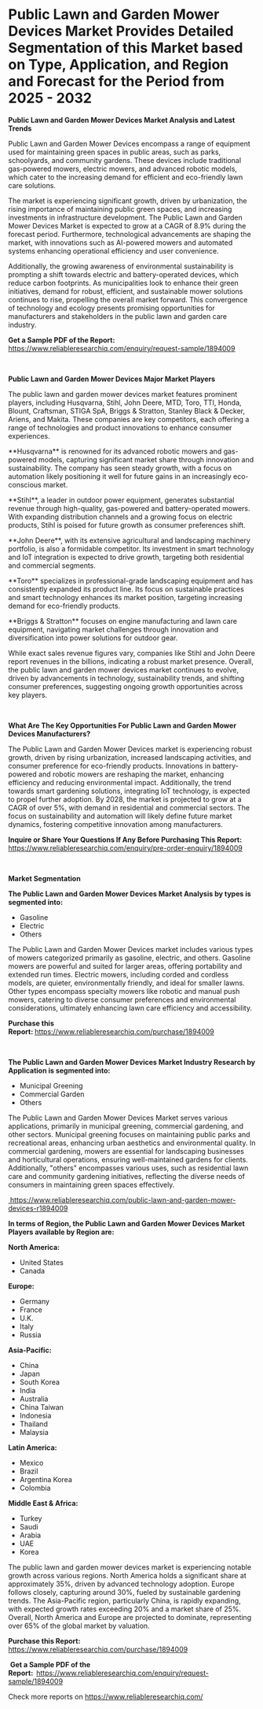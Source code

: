<p><h1>Public Lawn and Garden Mower Devices Market Provides Detailed Segmentation of this Market based on Type, Application, and Region and Forecast for the Period from 2025 - 2032</h1></p><p><strong>Public Lawn and Garden Mower Devices Market Analysis and Latest Trends</strong></p>
<p><p>Public Lawn and Garden Mower Devices encompass a range of equipment used for maintaining green spaces in public areas, such as parks, schoolyards, and community gardens. These devices include traditional gas-powered mowers, electric mowers, and advanced robotic models, which cater to the increasing demand for efficient and eco-friendly lawn care solutions. </p><p>The market is experiencing significant growth, driven by urbanization, the rising importance of maintaining public green spaces, and increasing investments in infrastructure development. The Public Lawn and Garden Mower Devices Market is expected to grow at a CAGR of 8.9% during the forecast period. Furthermore, technological advancements are shaping the market, with innovations such as AI-powered mowers and automated systems enhancing operational efficiency and user convenience. </p><p>Additionally, the growing awareness of environmental sustainability is prompting a shift towards electric and battery-operated devices, which reduce carbon footprints. As municipalities look to enhance their green initiatives, demand for robust, efficient, and sustainable mower solutions continues to rise, propelling the overall market forward. This convergence of technology and ecology presents promising opportunities for manufacturers and stakeholders in the public lawn and garden care industry.</p></p>
<p><strong>Get a Sample PDF of the Report:&nbsp;</strong> <a href="https://www.reliableresearchiq.com/enquiry/request-sample/1894009?utm_campaign=2301&utm_medium=2&utm_source=Github&utm_content=ia&utm_term=01032025&utm_id=public-lawn-and-garden-mower-devices">https://www.reliableresearchiq.com/enquiry/request-sample/1894009</a></p>
<p>&nbsp;</p>
<p><strong>Public Lawn and Garden Mower Devices Major Market Players</strong></p>
<p><p>The public lawn and garden mower devices market features prominent players, including Husqvarna, Stihl, John Deere, MTD, Toro, TTI, Honda, Blount, Craftsman, STIGA SpA, Briggs & Stratton, Stanley Black & Decker, Ariens, and Makita. These companies are key competitors, each offering a range of technologies and product innovations to enhance consumer experiences.</p><p>**Husqvarna** is renowned for its advanced robotic mowers and gas-powered models, capturing significant market share through innovation and sustainability. The company has seen steady growth, with a focus on automation likely positioning it well for future gains in an increasingly eco-conscious market.</p><p>**Stihl**, a leader in outdoor power equipment, generates substantial revenue through high-quality, gas-powered and battery-operated mowers. With expanding distribution channels and a growing focus on electric products, Stihl is poised for future growth as consumer preferences shift.</p><p>**John Deere**, with its extensive agricultural and landscaping machinery portfolio, is also a formidable competitor. Its investment in smart technology and IoT integration is expected to drive growth, targeting both residential and commercial segments.</p><p>**Toro** specializes in professional-grade landscaping equipment and has consistently expanded its product line. Its focus on sustainable practices and smart technology enhances its market position, targeting increasing demand for eco-friendly products.</p><p>**Briggs & Stratton** focuses on engine manufacturing and lawn care equipment, navigating market challenges through innovation and diversification into power solutions for outdoor gear.</p><p>While exact sales revenue figures vary, companies like Stihl and John Deere report revenues in the billions, indicating a robust market presence. Overall, the public lawn and garden mower devices market continues to evolve, driven by advancements in technology, sustainability trends, and shifting consumer preferences, suggesting ongoing growth opportunities across key players.</p></p>
<p>&nbsp;</p>
<p><strong>What Are The Key Opportunities For Public Lawn and Garden Mower Devices Manufacturers?</strong></p>
<p><p>The Public Lawn and Garden Mower Devices market is experiencing robust growth, driven by rising urbanization, increased landscaping activities, and consumer preference for eco-friendly products. Innovations in battery-powered and robotic mowers are reshaping the market, enhancing efficiency and reducing environmental impact. Additionally, the trend towards smart gardening solutions, integrating IoT technology, is expected to propel further adoption. By 2028, the market is projected to grow at a CAGR of over 5%, with demand in residential and commercial sectors. The focus on sustainability and automation will likely define future market dynamics, fostering competitive innovation among manufacturers.</p></p>
<p><strong>Inquire or Share Your Questions If Any Before Purchasing This Report:</strong> <a href="https://www.reliableresearchiq.com/enquiry/pre-order-enquiry/1894009?utm_campaign=2301&utm_medium=2&utm_source=Github&utm_content=ia&utm_term=01032025&utm_id=public-lawn-and-garden-mower-devices">https://www.reliableresearchiq.com/enquiry/pre-order-enquiry/1894009</a></p>
<p>&nbsp;</p>
<p><strong>Market Segmentation</strong></p>
<p><strong>The Public Lawn and Garden Mower Devices Market Analysis by types is segmented into:</strong></p>
<p><ul><li>Gasoline</li><li>Electric</li><li>Others</li></ul></p>
<p><p>The Public Lawn and Garden Mower Devices market includes various types of mowers categorized primarily as gasoline, electric, and others. Gasoline mowers are powerful and suited for larger areas, offering portability and extended run times. Electric mowers, including corded and cordless models, are quieter, environmentally friendly, and ideal for smaller lawns. Other types encompass specialty mowers like robotic and manual push mowers, catering to diverse consumer preferences and environmental considerations, ultimately enhancing lawn care efficiency and accessibility.</p></p>
<p><strong>Purchase this Report:&nbsp;</strong><a href="https://www.reliableresearchiq.com/purchase/1894009?utm_campaign=2301&utm_medium=2&utm_source=Github&utm_content=ia&utm_term=01032025&utm_id=public-lawn-and-garden-mower-devices">https://www.reliableresearchiq.com/purchase/1894009</a></p>
<p>&nbsp;</p>
<p><strong>The Public Lawn and Garden Mower Devices Market Industry Research by Application is segmented into:</strong></p>
<p><ul><li>Municipal Greening</li><li>Commercial Garden</li><li>Others</li></ul></p>
<p><p>The Public Lawn and Garden Mower Devices Market serves various applications, primarily in municipal greening, commercial gardening, and other sectors. Municipal greening focuses on maintaining public parks and recreational areas, enhancing urban aesthetics and environmental quality. In commercial gardening, mowers are essential for landscaping businesses and horticultural operations, ensuring well-maintained gardens for clients. Additionally, "others" encompasses various uses, such as residential lawn care and community gardening initiatives, reflecting the diverse needs of consumers in maintaining green spaces effectively.</p></p>
<p><a href="https://www.reliableresearchiq.com/public-lawn-and-garden-mower-devices-r1894009?utm_campaign=2301&utm_medium=2&utm_source=Github&utm_content=ia&utm_term=01032025&utm_id=public-lawn-and-garden-mower-devices">&nbsp;https://www.reliableresearchiq.com/public-lawn-and-garden-mower-devices-r1894009</a></p>
<p><strong>In terms of Region, the Public Lawn and Garden Mower Devices Market Players available by Region are:</strong></p>
<p>
    <p> <strong> North America: </strong>
        <ul>
            <li>United States</li>
            <li>Canada</li>
        </ul>
        </p> 
    <p> <strong> Europe: </strong>
        <ul>
            <li>Germany</li>
            <li>France</li>
            <li>U.K.</li>
            <li>Italy</li>
            <li>Russia</li>
        </ul>
        </p> 
    <p> <strong> Asia-Pacific: </strong>
        <ul>
            <li>China</li>
            <li>Japan</li>
            <li>South Korea</li>
            <li>India</li>
            <li>Australia</li>
            <li>China Taiwan</li>
            <li>Indonesia</li>
            <li>Thailand</li>
            <li>Malaysia</li>
        </ul>
        </p> 
    <p> <strong> Latin America: </strong>
        <ul>
            <li>Mexico</li>
            <li>Brazil</li>
            <li>Argentina Korea</li>
            <li>Colombia</li>
        </ul>
        </p> 
    <p> <strong> Middle East & Africa: </strong>
        <ul>
            <li>Turkey</li>
            <li>Saudi</li>
            <li>Arabia</li>
            <li>UAE</li>
            <li>Korea</li>
        </ul>
    </p>
    </p>
<p><p>The public lawn and garden mower devices market is experiencing notable growth across various regions. North America holds a significant share at approximately 35%, driven by advanced technology adoption. Europe follows closely, capturing around 30%, fueled by sustainable gardening trends. The Asia-Pacific region, particularly China, is rapidly expanding, with expected growth rates exceeding 20% and a market share of 25%. Overall, North America and Europe are projected to dominate, representing over 65% of the global market by valuation.</p></p>
<p><strong>Purchase this Report: </strong><a href="https://www.reliableresearchiq.com/purchase/1894009?utm_campaign=2301&utm_medium=2&utm_source=Github&utm_content=ia&utm_term=01032025&utm_id=public-lawn-and-garden-mower-devices">https://www.reliableresearchiq.com/purchase/1894009</a></p>
<p>&nbsp;<strong>Get a Sample PDF of the Report:&nbsp;&nbsp;</strong><a href="https://www.reliableresearchiq.com/enquiry/request-sample/1894009?utm_campaign=2301&utm_medium=2&utm_source=Github&utm_content=ia&utm_term=01032025&utm_id=public-lawn-and-garden-mower-devices">https://www.reliableresearchiq.com/enquiry/request-sample/1894009</a></p>
<p><strong></strong></p>
<p>Check more reports on <a href="https://www.reliableresearchiq.com/?utm_campaign=2301&utm_medium=2&utm_source=Github&utm_content=ia&utm_term=01032025&utm_id=public-lawn-and-garden-mower-devices">https://www.reliableresearchiq.com/</a></p>